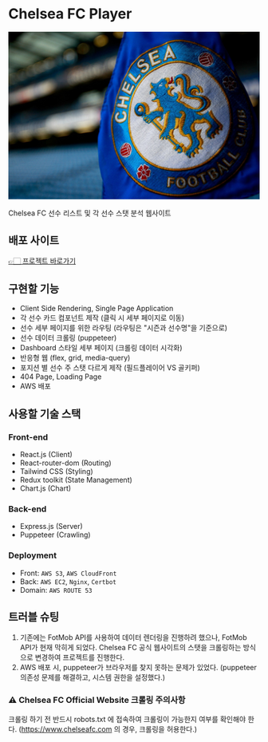 # Chelsea FC Player
![chelsea](./public/img/chelsea.jpg)

Chelsea FC 선수 리스트 및 각 선수 스탯 분석 웹사이트
## 배포 사이트
[👉🏻 프로젝트 바로가기](https://chelseafcplayer.com/)

## 구현할 기능
- Client Side Rendering, Single Page Application
- 각 선수 카드 컴포넌트 제작 (클릭 시 세부 페이지로 이동)
- 선수 세부 페이지를 위한 라우팅 (라우팅은 "시즌과 선수명"을 기준으로)
- 선수 데이터 크롤링 (puppeteer)
- Dashboard 스타일 세부 페이지 (크롤링 데이터 시각화)
- 반응형 웹 (flex, grid, media-query)
- 포지션 별 선수 주 스탯 다르게 제작 (필드플레이어 VS 골키퍼)
- 404 Page, Loading Page
- AWS 배포

## 사용할 기술 스택

### Front-end
- React.js (Client)
- React-router-dom (Routing)
- Tailwind CSS (Styling)
- Redux toolkit (State Management)
- Chart.js (Chart)
### Back-end
- Express.js (Server)
- Puppeteer (Crawling)
### Deployment
- Front: `AWS S3`, `AWS CloudFront`
- Back: `AWS EC2`, `Nginx`, `Certbot`
- Domain: `AWS ROUTE 53`

## 트러블 슈팅
1. 기존에는 FotMob API를 사용하여 데이터 렌더링을 진행하려 했으나, FotMob API가 현재 막히게 되었다. Chelsea FC 공식 웹사이트의 스탯을 크롤링하는 방식으로 변경하여 프로젝트를 진행한다.
2. AWS 배포 시, puppeteer가 브라우저를 찾지 못하는 문제가 있었다. (puppeteer 의존성 문제를 해결하고, 시스템 권한을 설정했다.)

### ⚠️ Chelsea FC Official Website 크롤링 주의사항
크롤링 하기 전 반드시 robots.txt 에 접속하여 크롤링이 가능한지 여부를 확인해야 한다.
(https://www.chelseafc.com 의 경우, 크롤링을 허용한다.)
